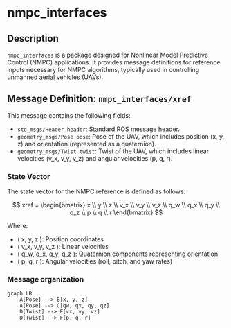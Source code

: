# nmpc_interfaces

## Description
`nmpc_interfaces` is a package designed for Nonlinear Model Predictive Control (NMPC) applications. It provides message definitions for reference inputs necessary for NMPC algorithms, typically used in controlling unmanned aerial vehicles (UAVs).

## Message Definition: `nmpc_interfaces/xref`

This message contains the following fields:

- `std_msgs/Header header`: Standard ROS message header.
- `geometry_msgs/Pose pose`: Pose of the UAV, which includes position (x, y, z) and orientation (represented as a quaternion).
- `geometry_msgs/Twist twist`: Twist of the UAV, which includes linear velocities (v_x, v_y, v_z) and angular velocities (p, q, r).

### State Vector

The state vector for the NMPC reference is defined as follows:

$$
xref = \begin{bmatrix}
x \\ 
y \\ 
z \\ 
v_x \\ 
v_y \\ 
v_z \\ 
q_w \\ 
q_x \\ 
q_y \\ 
q_z \\ 
p \\ 
q \\ 
r 
\end{bmatrix}
$$

Where:
- \( x, y, z \): Position coordinates
- \( v_x, v_y, v_z \): Linear velocities
- \( q_w, q_x, q_y, q_z \): Quaternion components representing orientation
- \( p, q, r \): Angular velocities (roll, pitch, and yaw rates)

### Message organization

```mermaid
graph LR
    A[Pose] --> B[x, y, z]
    A[Pose] --> C[qw, qx, qy, qz]
    D[Twist] --> E[vx, vy, vz]
    D[Twist] --> F[p, q, r]
